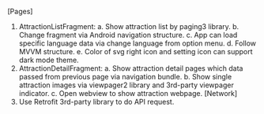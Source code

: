 [Pages]
1. AttractionListFragment:
  a. Show attraction list by paging3 library.
  b. Change fragment via Android navigation structure.
  c. App can load specific language data via change language from option menu.
  d. Follow MVVM structure.
  e. Color of svg right icon and setting icon can support dark mode theme.
2. AttractionDetailFragment:
  a. Show attraction detail pages which data passed from previous page via navigation bundle.
  b. Show single attraction images via viewpager2 library and 3rd-party viewpager indicator.
  c. Open webview to show attraction webpage.
[Network]
1. Use Retrofit 3rd-party library to do API request.